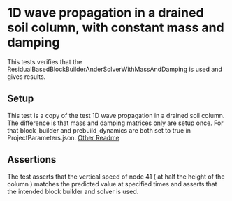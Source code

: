 # 1D wave propagation in a drained soil column, with constant mass and damping

This tests verifies that the ResidualBasedBlockBuilderAnderSolverWithMassAndDamping is used and gives results.

## Setup

This test is a copy of the test 1D wave propagation in a drained soil column. The difference is that mass and damping matrices only are setup once. For that block_builder and prebuild_dynamics are both set to true in ProjectParameters.json.
[Other Readme](../test_1d_wave_prop_drained_soil/README.md)

## Assertions

The test asserts that the vertical speed of node 41 ( at half the height of the column ) matches the predicted value at specified times and asserts that the intended block builder and solver is used.
